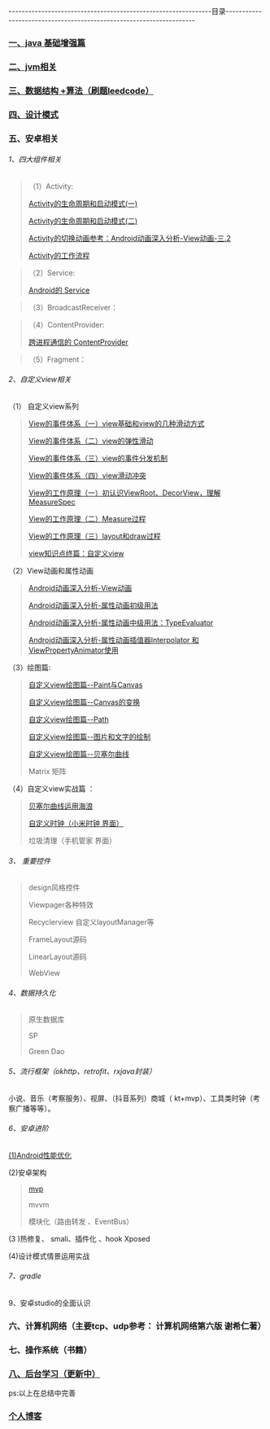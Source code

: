 --------------------------------------------------------------目录--------------------------------------------------------------------

### [一、java 基础增强篇](https://github.com/sunnnydaydev/Notes/blob/master/java%E8%BF%9B%E9%98%B6.md)

### [二、jvm相关](https://github.com/sunnnydaydev/Notes/blob/master/java%E8%BF%9B%E9%98%B6.md)

### [三、数据结构 +算法（刷题leedcode）](https://github.com/sunnnydaydev/DataStructure)


### [四、设计模式](https://github.com/sunnnydaydev/DesignPatterns) 

### 五、安卓相关

###### 1、四大组件相关

>（1）Activity:
>
>[Activity的生命周期和启动模式(一)](https://blog.csdn.net/qq_38350635/article/details/88855761)
>
>[Activity的生命周期和启动模式(二)](https://blog.csdn.net/qq_38350635/article/details/88878310)
>
>[Activity的切换动画参考：Android动画深入分析-View动画-三.2](https://blog.csdn.net/qq_38350635/article/details/91355551)
>
>[Activity的工作流程](https://blog.csdn.net/qq_38350635/article/details/95048880)
>

>（2）Service:
>
>[Android的 Service](https://blog.csdn.net/qq_38350635/article/details/99292611)

>（3）BroadcastReceiver：
>

>（4）ContentProvider:
>
>[跨进程通信的 ContentProvider](https://blog.csdn.net/qq_38350635/article/details/93721409)
>
>

>（5）Fragment：
>
>


###### 2、自定义view相关

（1） 自定义view系列
>[View的事件体系（一）view基础和view的几种滑动方式](https://blog.csdn.net/qq_38350635/article/details/89067408)
>
>[View的事件体系（二）view的弹性滑动](https://blog.csdn.net/qq_38350635/article/details/89141033)
>
>[View的事件体系（三）view的事件分发机制](https://blog.csdn.net/qq_38350635/article/details/89158550)
>
>[View的事件体系（四）view滑动冲突](https://blog.csdn.net/qq_38350635/article/details/89205995)
>
>[View的工作原理（一）初认识ViewRoot、DecorView，理解MeasureSpec](https://blog.csdn.net/qq_38350635/article/details/89230661)
>
>[View的工作原理（二）Measure过程](https://blog.csdn.net/qq_38350635/article/details/89279993)
>
>[View的工作原理（三）layout和draw过程](https://blog.csdn.net/qq_38350635/article/details/89290121)
>
>[view知识点终篇：自定义view](https://blog.csdn.net/qq_38350635/article/details/89294115)

（2）View动画和属性动画

>[Android动画深入分析-View动画](https://blog.csdn.net/qq_38350635/article/details/91355551)
>
>[Android动画深入分析-属性动画初级用法](https://blog.csdn.net/qq_38350635/article/details/91407754)
>
>[Android动画深入分析-属性动画中级用法：TypeEvaluator](https://blog.csdn.net/qq_38350635/article/details/91447936)
>
>[Android动画深入分析-属性动画插值器Interpolator 和ViewPropertyAnimator使用](https://blog.csdn.net/qq_38350635/article/details/91462859)
>
>

（3）绘图篇:

>
>[自定义view绘图篇--Paint与Canvas](https://blog.csdn.net/qq_38350635/article/details/97245106)
>
>[自定义view绘图篇--Canvas的变换](https://blog.csdn.net/qq_38350635/article/details/97393484)
>
>[自定义view绘图篇--Path](https://blog.csdn.net/qq_38350635/article/details/97499253)
>
>[自定义view绘图篇--图片和文字的绘制](https://blog.csdn.net/qq_38350635/article/details/97960329)
>
>[自定义view绘图篇--贝塞尔曲线](https://blog.csdn.net/qq_38350635/article/details/98100117)
>
>Matrix 矩阵

（4）自定义view实战篇 ： 
 
   >[贝塞尔曲线运用海浪](https://github.com/sunnnydaydev/CustmoViewPractise) 
   >
   >[自定义时钟（小米时钟 界面）](https://github.com/sunnnydaydev/CustmoViewPractise)
   >
   >垃圾清理（手机管家 界面）
   >
    
###### 3、  重要控件

> design风格控件
>
> Viewpager各种特效
>
> Recyclerview 自定义layoutManager等
>
> FrameLayout源码 
>
> LinearLayout源码 
>
> WebView

         
###### 4、数据持久化

> 原生数据库
>
> SP
>
> Green Dao

###### 5、流行框架（okhttp、retrofit、rxjava封装）

   小说、音乐（考察服务）、视屏、（抖音系列）商城（ kt+mvp）、工具类时钟（考察广播等等）。     

###### 6、安卓进阶

   [(1)Android性能优化](https://blog.csdn.net/qq_38350635/article/details/89430523)

   (2)安卓架构

> [mvp](https://blog.csdn.net/qq_38350635/article/details/89488965)
>
> mvvm
>
> 模块化（路由转发 、EventBus）

   (3 )热修复、 smali、插件化 、hook Xposed

  (4)设计模式情景运用实战

###### 7、gradle

9、安卓studio的全面认识

### 六、计算机网络（主要tcp、udp参考： 计算机网络第六版 谢希仁著）

### 七、操作系统（书籍）

### [八、后台学习（更新中）](https://www.jianshu.com/nb/30595241)


ps:以上在总结中完善

### [个人博客](https://blog.csdn.net/qq_38350635)
